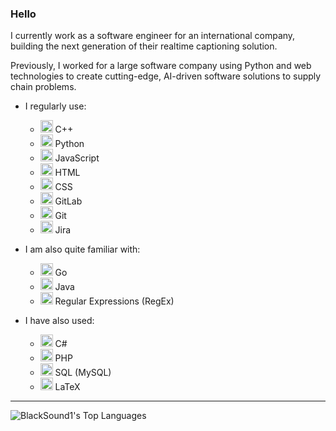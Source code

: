 ### Hello

I currently work as a software engineer for an international company, building the next generation of their realtime captioning solution.

Previously, I worked for a large software company using Python and web technologies to create cutting-edge, 
AI-driven software solutions to supply chain problems.

- I regularly use:
  - <img alt="c++" width="20px" src="https://img.icons8.com/color/48/000000/c-plus-plus-logo.png"/> C++
  - <img alt="python" width="20px" src="https://img.icons8.com/color/48/000000/python--v1.png"/> Python
  - <img alt="js" width="20px" src="https://img.icons8.com/color/48/000000/javascript--v1.png"/> JavaScript
  - <img alt="html" width="20px" src="https://img.icons8.com/color/48/000000/html-5--v1.png"/> HTML
  - <img alt="css" width="20px" src="https://img.icons8.com/color/48/000000/css3.png"/> CSS
  - <img alt="gitlab" width="20px" src="https://img.icons8.com/color/48/000000/gitlab.png"/> GitLab
  - <img alt="git" width="20px" src="https://img.icons8.com/color/50/000000/git.png"/> Git
  - <img alt="jira" width="20px" src="https://img.icons8.com/color/48/000000/jira.png"/> Jira

- I am also quite familiar with:
  - <img alt="golang" width="20px" src="https://img.icons8.com/color/48/golang.png"/> Go
  - <img alt="java" width="20px" src="https://img.icons8.com/color/48/000000/java-coffee-cup-logo--v1.png"/> Java
  - <img alt="regex" width="20px" src="https://img.icons8.com/offices/30/000000/regex.png"/> Regular Expressions (RegEx)

- I have also used:
  - <img alt="c#" width="20px" src="https://img.icons8.com/color/48/000000/c-sharp-logo.png"/> C#
  - <img alt="php" width="20px" src="https://img.icons8.com/officel/16/000000/php-logo.png"/> PHP
  - <img alt="mysql" width="20px" src="https://img.icons8.com/fluency/48/000000/mysql-logo.png"/> SQL (MySQL)
  - <img alt="latex" width="20px" src="https://img.icons8.com/color/48/000000/latex.png"/> LaTeX

---

![BlackSound1's Top Languages](https://github-readme-stats.vercel.app/api/top-langs/?username=BlackSound1&theme=default&show_icons=true&hide_border=true&layout=compact&hide=Jupyter%20Notebook&langs_count=8)
